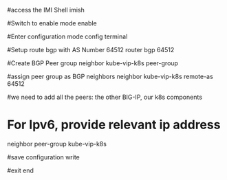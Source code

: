 #access the IMI Shell
imish

#Switch to enable mode
enable

#Enter configuration mode
config terminal

#Setup route bgp with AS Number 64512
router bgp 64512

#Create BGP Peer group
neighbor kube-vip-k8s peer-group

#assign peer group as BGP neighbors
neighbor kube-vip-k8s remote-as 64512

#we need to add all the peers: the other BIG-IP, our k8s components
# For Ipv6, provide relevant ip address
neighbor <BIG-IP1 IP ADDRESS> peer-group kube-vip-k8s

#save configuration
write

#exit
end
